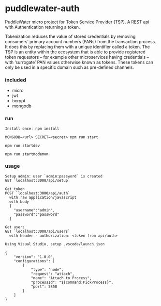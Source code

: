 # puddlewater-auth

PuddleWater micro project for Token Service Provider (TSP).  A REST api with Authentication returning a token.  

Tokenization reduces the value of stored credentials by removing consumers’ primary account numbers (PANs) from the transaction process. It does this by replacing them with a unique identifier called a token. The TSP is an entity within the ecosystem that is able to provide registered token requestors – for example other microservices having credentials – with ‘surrogate’ PAN values otherwise known as tokens. These tokens can only be used in a specific domain such as pre-defined channels.

### included

* micro
* jwt
* bcrypt
* mongodb

### run
```
Install once: npm install
```


```
MONGODB=<url> SECRET=<secret> npm run start
```

```
npm run startdev
```

```
npm run startnodemon
```

### usage

```
Setup admin: user `admin:password` is created 
GET `localhost:3000/api/setup`

Get token
POST `localhost:3000/api/auth`
  with raw application/javascript
  with body 
  {
 	"username":"admin",
 	"password":"password"
  }
 
Get users
GET `localhost:3000/api/users`
  with header - authorization: <token from api/auth>

``` 

```
Using Visual Studio, setup .vscode/launch.json

{
    "version": "1.0.0",
    "configurations": [
        {
            "type": "node",
            "request": "attach",
            "name": "Attach to Process",
            "processId": "${command:PickProcess}",
            "port": 5858
        }
    ]
}

```



